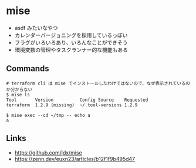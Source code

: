 # mise

- asdf みたいなやつ
- カレンダーバージョニングを採用しているっぽい
- フラグがいろいろあり、いろんなことができそう
- 環境変数の管理やタスクランナー的な機能もある

## Commands
```console
# terraform cli は mise でインストールしたわけではないので、なぜ表示されているのか分からない
$ mise ls
Tool       Version          Config Source    Requested
terraform  1.2.9 (missing)  ~/.tool-versions 1.2.9

$ mise exec --cd ~/tmp -- echo a
a
```

## Links
- https://github.com/jdx/mise
- https://zenn.dev/euxn23/articles/b12f1f9b495d47

